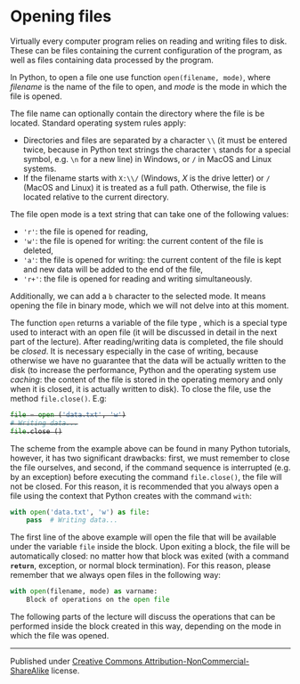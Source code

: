 # Opening files

Virtually every computer program relies on reading and writing files to disk. These can be files containing the current configuration of the program, as well as files containing data processed by the program.

In Python, to open a file one use function `open(filename, mode)`, where *filename* is the name of the file to open, and *mode* is the mode in which the file is opened.

The file name can optionally contain the directory where the file is be located. Standard operating system rules apply:

* Directories and files are separated by a character `\\` (it must be entered twice, because in Python text strings the character `\` stands for a special symbol, e.g. `\n` for a new line) in Windows, or `/` in MacOS and Linux systems.
* If the filename starts with `X:\\/` (Windows, *X* is the drive letter) or `/` (MacOS and Linux) it is treated as a full path. Otherwise, the file is located relative to the current directory.

The file open mode is a text string that can take one of the following values:

* `'r'`: the file is opened for reading,
* `'w'`: the file is opened for writing: the current content of the file is deleted,
* `'a'`: the file is opened for writing: the current content of the file is kept and new data will be added to the end of the file,
* `'r+'`: the file is opened for reading and writing simultaneously.

Additionally, we can add a `b` character to the selected mode. It means opening the file in binary mode, which we will not delve into at this moment.

The function `open` returns a variable of the file type , which is a special type used to interact with an open file (it will be discussed in detail in the next part of the lecture). After reading/writing data is completed, the file should be *closed*. It is necessary especially in the case of writing, because otherwise we have no guarantee that the data will be actually written to the disk (to increase the performance, Python and the operating system use *caching*: the content of the file is stored in the operating memory and only when it is closed, it is actually written to disk). To close the file, use the method `file.close()`. E.g:

<div style="text-decoration: line-through;" onmouseover="this.style.textDecoration='none'" onmouseout="this.style.textDecoration='line-through'">

```python
file = open ('data.txt', 'w')
# Writing data...
file.close ()
```
</div>

The scheme from the example above can be found in many Python tutorials, however, it has two significant drawbacks: first, we must remember to close the file ourselves, and second, if the command sequence is interrupted (e.g. by an exception) before executing the command `file.close()`, the file will not be closed. For this reason, it is recommended that you always open a file using the context that Python creates with the command `with`:

```python
with open('data.txt', 'w') as file:
    pass  # Writing data...
```
The first line of the above example will open the file that will be available under the variable `file` inside the block. Upon exiting a block, the file will be automatically closed: no matter how that block was exited (with a command **`return`**, exception, or normal block termination). For this reason, please remember that we always open files in the following way:

```python
with open(filename, mode) as varname:
    Block of operations on the open file
```

The following parts of the lecture will discuss the operations that can be performed inside the block created in this way, depending on the mode in which the file was opened.


<hr />
<p id="copyright">Published under <a class="external" rel="nofollow" href="https://creativecommons.org/licenses/by-nc-sa/3.0/">Creative Commons Attribution-NonCommercial-ShareAlike</a> license.</p>